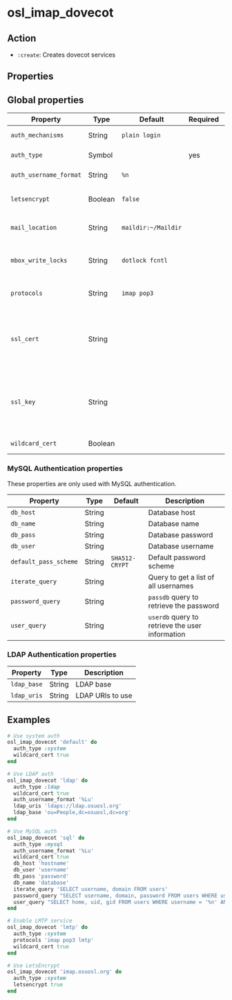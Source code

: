 # osl_imap_dovecot

## Action

- `:create`: Creates dovecot services

## Properties

## Global properties

| Property               | Type    | Default             | Required | Description                                                    |
|------------------------|---------|---------------------|----------|----------------------------------------------------------------|
| `auth_mechanisms`      | String  | `plain login`       |          | Authentication mechanisms                                      |
| `auth_type`            | Symbol  |                     | yes      | Authentication type                                            |
| `auth_username_format` | String  | `%n`                |          | Username formatting                                            |
| `letsencrypt`          | Boolean | `false`             |          | Setup SSL using LetsEncrypt                                    |
| `mail_location`        | String  | `maildir:~/Maildir` |          | Location for users' mailboxes                                  |
| `mbox_write_locks`     | String  | `dotlock fcntl`     |          | Which locking methods to use for locking mbox                  |
| `protocols`            | String  | `imap pop3`         |          | Protocols we want to be serving                                |
| `ssl_cert`             | String  |                     |          | Path of SSL cert (automatically set when using wildcard or LE) |
| `ssl_key`              | String  |                     |          | Path of SSL Key (automatically set when using wildcard or LE)  |
| `wildcard_cert`        | Boolean |                     |          | Use wildcard SSL cert                                          |


### MySQL Authentication properties

These properties are only used with MySQL authentication.

| Property              | Type   | Default        | Description                                     |
|-----------------------|--------|----------------|-------------------------------------------------|
| `db_host`             | String |                | Database host                                   |
| `db_name`             | String |                | Database name                                   |
| `db_pass`             | String |                | Database password                               |
| `db_user`             | String |                | Database username                               |
| `default_pass_scheme` | String | `SHA512-CRYPT` | Default password scheme                         |
| `iterate_query`       | String |                | Query to get a list of all usernames            |
| `password_query`      | String |                | `passdb` query to retrieve the password         |
| `user_query`          | String |                | `userdb` query to retrieve the user information |


### LDAP Authentication properties
| Property    | Type   | Description      |
|-------------|--------|------------------|
| `ldap_base` | String | LDAP base        |
| `ldap_uris` | String | LDAP URIs to use |

## Examples

```ruby
# Use system auth
osl_imap_dovecot 'default' do
  auth_type :system
  wildcard_cert true
end

# Use LDAP auth
osl_imap_dovecot 'ldap' do
  auth_type :ldap
  wildcard_cert true
  auth_username_format '%Lu'
  ldap_uris 'ldaps://ldap.osuosl.org'
  ldap_base 'ou=People,dc=osuosl,dc=org'
end

# Use MySQL auth
osl_imap_dovecot 'sql' do
  auth_type :mysql
  auth_username_format '%Lu'
  wildcard_cert true
  db_host 'hostname'
  db_user 'username'
  db_pass 'password'
  db_name 'database'
  iterate_query 'SELECT username, domain FROM users'
  password_query "SELECT username, domain, password FROM users WHERE username = '%n' AND domain = '%d'"
  user_query "SELECT home, uid, gid FROM users WHERE username = '%n' AND domain = '%d'"
end

# Enable LMTP service
osl_imap_dovecot 'lmtp' do
  auth_type :system
  protocols 'imap pop3 lmtp'
  wildcard_cert true
end

# Use LetsEncrypt
osl_imap_dovecot 'imap.osuosl.org' do
  auth_type :system
  letsencrypt true
end
```
